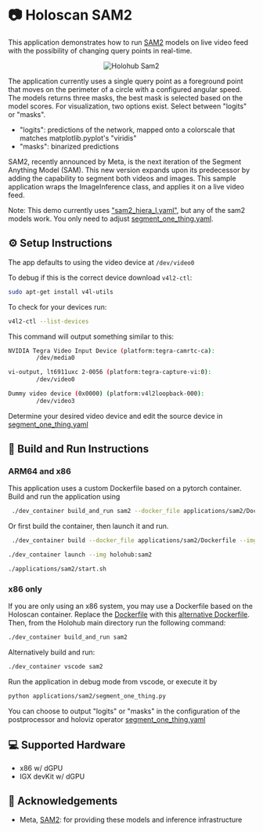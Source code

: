 # 📷 Holoscan SAM2

This application demonstrates how to run [SAM2](https://github.com/facebookresearch/segment-anything-2) models on live video feed with the possibility of changing query points in real-time.

<p align="center">
  <img src="./holohub-sam2.gif" alt="Holohub Sam2">
</p>

The application currently uses a single query point as a foreground point that moves on the perimeter of a circle with a configured angular speed. 
The models returns three masks, the best mask is selected based on the model scores. For visualization, two options exist. Select between "logits" or "masks". 
- "logits": predictions of the network, mapped onto a colorscale that matches matplotlib.pyplot's "viridis" 
- "masks": binarized predictions

SAM2, recently announced by Meta, is the next iteration of the Segment Anything Model (SAM). This new version expands upon its predecessor by adding the capability to segment both videos and images.
This sample application wraps the ImageInference class, and applies it on a live video feed.

Note: This demo currently uses ["sam2_hiera_l.yaml"](https://huggingface.co/Efficient-Large-Model/Llama-3-VILA1.5-8b-AWQ), but any of the sam2 models work. You only need to adjust [segment_one_thing.yaml](./segment_one_thing.yaml).

## ⚙️ Setup Instructions
The app defaults to using the video device at `/dev/video0`

To debug if this is the correct device download `v4l2-ctl`:
```bash
sudo apt-get install v4l-utils
```
To check for your devices run:
```bash
v4l2-ctl --list-devices
```
This command will output something similar to this:
```bash
NVIDIA Tegra Video Input Device (platform:tegra-camrtc-ca):
        /dev/media0

vi-output, lt6911uxc 2-0056 (platform:tegra-capture-vi:0):
        /dev/video0

Dummy video device (0x0000) (platform:v4l2loopback-000):
        /dev/video3
```
Determine your desired video device and edit the source device in [segment_one_thing.yaml](segment_one_thing.yaml)

## 🚀 Build and Run Instructions

### ARM64 and x86
This application uses a custom Dockerfile based on a pytorch container.
Build and run the application using
```sh
 ./dev_container build_and_run sam2 --docker_file applications/sam2/Dockerfile --img holohub:sam2.1
``` 
Or first build the container, then launch it and run.

```sh
 ./dev_container build --docker_file applications/sam2/Dockerfile --img holohub:sam2.1
```
```sh
./dev_container launch --img holohub:sam2
```
```sh
./applications/sam2/start.sh
```

### x86 only
If you are only using an x86 system, you may use a Dockerfile based on the Holoscan container. Replace the [Dockerfile](./Dockerfile) with this [alternative Dockerfile](./alternative_docker/Dockerfile). 
Then, from the Holohub main directory run the following command:
```sh
./dev_container build_and_run sam2
```

Alternatively build and run: 
```bash
./dev_container vscode sam2
```
Run the application in debug mode from vscode, or execute it by
```sh
python applications/sam2/segment_one_thing.py
```


You can choose to output "logits" or "masks" in the configuration of the postprocessor and holoviz operator [segment_one_thing.yaml](segment_one_thing.yaml)

## 💻 Supported Hardware
- x86 w/ dGPU
- IGX devKit w/ dGPU

## 🙌 Acknowledgements
- Meta, [SAM2](https://github.com/facebookresearch/segment-anything-2): for providing these models and inference infrastructure
